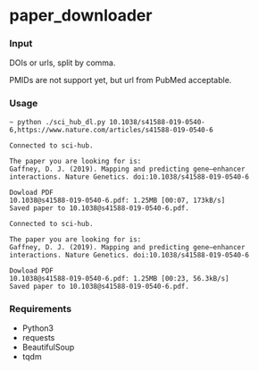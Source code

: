 # paper_downloader

### Input

DOIs or urls, split by comma.

PMIDs are not support yet, but url from PubMed acceptable.

### Usage

```shell
~ python ./sci_hub_dl.py 10.1038/s41588-019-0540-6,https://www.nature.com/articles/s41588-019-0540-6

Connected to sci-hub.

The paper you are looking for is:
Gaffney, D. J. (2019). Mapping and predicting gene–enhancer interactions. Nature Genetics. doi:10.1038/s41588-019-0540-6 

Dowload PDF
10.1038@s41588-019-0540-6.pdf: 1.25MB [00:07, 173kB/s]                                         
Saved paper to 10.1038@s41588-019-0540-6.pdf.

Connected to sci-hub.

The paper you are looking for is:
Gaffney, D. J. (2019). Mapping and predicting gene–enhancer interactions. Nature Genetics. doi:10.1038/s41588-019-0540-6 

Dowload PDF
10.1038@s41588-019-0540-6.pdf: 1.25MB [00:23, 56.3kB/s]                                        
Saved paper to 10.1038@s41588-019-0540-6.pdf.
```

### Requirements

- Python3
- requests
- BeautifulSoup
- tqdm